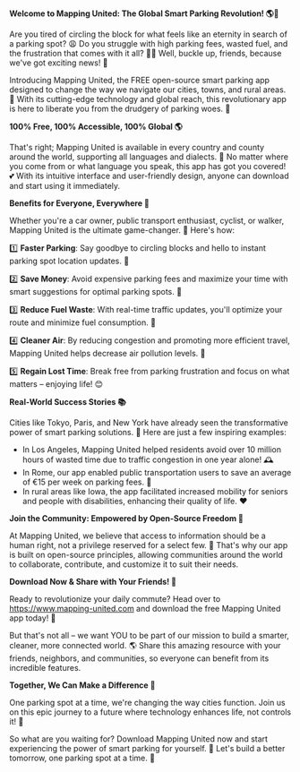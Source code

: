 **Welcome to Mapping United: The Global Smart Parking Revolution! 🌎🚗**

Are you tired of circling the block for what feels like an eternity in search of a parking spot? 😩 Do you struggle with high parking fees, wasted fuel, and the frustration that comes with it all? 💸😤 Well, buckle up, friends, because we've got exciting news! 🎉

Introducing Mapping United, the FREE open-source smart parking app designed to change the way we navigate our cities, towns, and rural areas. 🌟 With its cutting-edge technology and global reach, this revolutionary app is here to liberate you from the drudgery of parking woes. 💪

**100% Free, 100% Accessible, 100% Global 🌎**

That's right; Mapping United is available in every country and county around the world, supporting all languages and dialects. 🌟 No matter where you come from or what language you speak, this app has got you covered! 💕 With its intuitive interface and user-friendly design, anyone can download and start using it immediately.

**Benefits for Everyone, Everywhere 🌈**

Whether you're a car owner, public transport enthusiast, cyclist, or walker, Mapping United is the ultimate game-changer. 🚀 Here's how:

1️⃣ **Faster Parking**: Say goodbye to circling blocks and hello to instant parking spot location updates. 📍

2️⃣ **Save Money**: Avoid expensive parking fees and maximize your time with smart suggestions for optimal parking spots. 💸

3️⃣ **Reduce Fuel Waste**: With real-time traffic updates, you'll optimize your route and minimize fuel consumption. 🚗

4️⃣ **Cleaner Air**: By reducing congestion and promoting more efficient travel, Mapping United helps decrease air pollution levels. 🌿

5️⃣ **Regain Lost Time**: Break free from parking frustration and focus on what matters – enjoying life! 😊

**Real-World Success Stories 📚**

Cities like Tokyo, Paris, and New York have already seen the transformative power of smart parking solutions. 🌆 Here are just a few inspiring examples:

* In Los Angeles, Mapping United helped residents avoid over 10 million hours of wasted time due to traffic congestion in one year alone! 🕰️
* In Rome, our app enabled public transportation users to save an average of €15 per week on parking fees. 💸
* In rural areas like Iowa, the app facilitated increased mobility for seniors and people with disabilities, enhancing their quality of life. ❤️

**Join the Community: Empowered by Open-Source Freedom 🌟**

At Mapping United, we believe that access to information should be a human right, not a privilege reserved for a select few. 🌈 That's why our app is built on open-source principles, allowing communities around the world to collaborate, contribute, and customize it to suit their needs.

**Download Now & Share with Your Friends! 📲**

Ready to revolutionize your daily commute? Head over to https://www.mapping-united.com and download the free Mapping United app today! 🌟

But that's not all – we want YOU to be part of our mission to build a smarter, cleaner, more connected world. 🌎 Share this amazing resource with your friends, neighbors, and communities, so everyone can benefit from its incredible features.

**Together, We Can Make a Difference 🌈**

One parking spot at a time, we're changing the way cities function. Join us on this epic journey to a future where technology enhances life, not controls it! 💫

So what are you waiting for? Download Mapping United now and start experiencing the power of smart parking for yourself. 🚀 Let's build a better tomorrow, one parking spot at a time. 👏